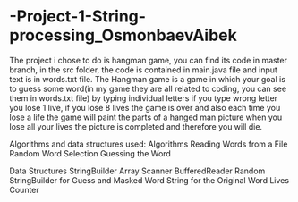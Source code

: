# -Project-1-String-processing_OsmonbaevAibek
The project i chose to do is hangman game, you can find its code in master branch, in the src folder, the code is contained in main.java file and input text is in words.txt file. The Hangman game is a game in which your goal is to guess some word(in my game they are all related to coding, you can see them in words.txt file) by typing individual letters if you type wrong letter you lose 1 live, if you lose 8 lives the game is over and also each time you lose a life the game will paint the parts of a hanged man picture when you lose all your lives the picture is completed and therefore you will die. 

Algorithms and data structures used:
Algorithms
Reading Words from a File
Random Word Selection
Guessing the Word

Data Structures
StringBuilder Array
Scanner
BufferedReader
Random
StringBuilder for Guess and Masked Word
String for the Original Word
Lives Counter
